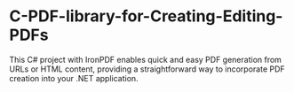 # C-PDF-library-for-Creating-Editing-PDFs
This C# project with IronPDF enables quick and easy PDF generation from URLs or HTML content, providing a straightforward way to incorporate PDF creation into your .NET application.
